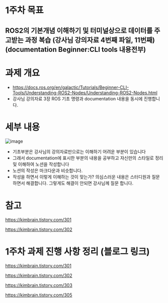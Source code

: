 # 1주차 목표 
## ROS2의 기본개념 이해하기 및 터미널상으로 데이터를 주고받는 과정 복습 (강사님 강의자료 4번째 파일, 11번째) (documentation Beginner:CLI tools 내용전부)

# 과제 개요
- https://docs.ros.org/en/galactic/Tutorials/Beginner-CLI-Tools/Understanding-ROS2-Nodes/Understanding-ROS2-Nodes.html
- 강사님 강의자료 3장 ROS 기초 명령과 documentation 내용을 동시에 진행합니다.

# 세부 내용
![image](https://user-images.githubusercontent.com/110883172/208968483-2e6137aa-51a8-4409-a962-45fad85d18de.png)
- 기초부분은 강사님의 강의자료만으로는 이해하기 어려운 부분이 있습니다
- 그래서 documentation에 표시한 부분의 내용을 공부하고 자신만의 스타일로 정리 및 이해하여 노션을 작성합니다 
- 노션의 작성은 마크다운과 비슷합니다.
- 작성을 하면서 이렇게 이해하는 것이 맞는가? 의심스러운 내용은 스터디원과 질문하면서 해결합니다. 그렇게도 해결이 안되면 강사님께 질문 합니다.
 

# 참고 
https://kimbrain.tistory.com/301


https://kimbrain.tistory.com/302



# 1주차 과제 진행 사항 정리 (블로그 링크)
https://kimbrain.tistory.com/301

https://kimbrain.tistory.com/302

https://kimbrain.tistory.com/303

https://kimbrain.tistory.com/305
